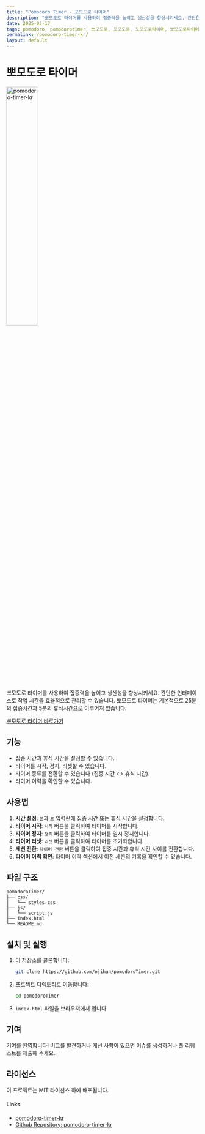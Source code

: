 ```yaml
---
title: "Pomodoro Timer - 포모도로 타이머"
description: "뽀모도로 타이머를 사용하여 집중력을 높이고 생산성을 향상시키세요. 간단한 인터페이스로 작업 시간을 효율적으로 관리할 수 있습니다. 뽀모도로 타이머는 기본적으로 25분의 집중시간과 5분의 휴식시간으로 이루어져 있습니다."
date: 2025-02-17
tags: pomodoro, pomodorotimer, 뽀모도로, 포모도로, 포모도로타이머, 뽀모도로타이머
permalink: /pomodoro-timer-kr/
layout: default
---
```


# 뽀모도로 타이머

<img src="{{site.assets}}{{ page.permalink }}thumnail.png" alt="pomodoro-timer-kr" width="40%">

뽀모도로 타이머를 사용하여 집중력을 높이고 생산성을 향상시키세요. 간단한 인터페이스로 작업 시간을 효율적으로 관리할 수 있습니다.
뽀모도로 타이머는 기본적으로 25분의 집중시간과 5분의 휴식시간으로 이루어져 있습니다.

[뽀모도로 타이머 바로가기](https://saramjh.github.io/pomodorotimerKR/)

## 기능

- 집중 시간과 휴식 시간을 설정할 수 있습니다.
- 타이머를 시작, 정지, 리셋할 수 있습니다.
- 타이머 종류를 전환할 수 있습니다 (집중 시간 ↔ 휴식 시간).
- 타이머 이력을 확인할 수 있습니다.

## 사용법

1. **시간 설정**: `분`과 `초` 입력란에 집중 시간 또는 휴식 시간을 설정합니다.
2. **타이머 시작**: `시작` 버튼을 클릭하여 타이머를 시작합니다.
3. **타이머 정지**: `정지` 버튼을 클릭하여 타이머를 일시 정지합니다.
4. **타이머 리셋**: `리셋` 버튼을 클릭하여 타이머를 초기화합니다.
5. **세션 전환**: `타이머 전환` 버튼을 클릭하여 집중 시간과 휴식 시간 사이를 전환합니다.
6. **타이머 이력 확인**: 타이머 이력 섹션에서 이전 세션의 기록을 확인할 수 있습니다.

## 파일 구조

```
pomodoroTimer/
├── css/
│   └── styles.css
├── js/
│   └── script.js
├── index.html
└── README.md
```

## 설치 및 실행

1. 이 저장소를 클론합니다:
   ```bash
   git clone https://github.com/ojihun/pomodoroTimer.git
   ```
2. 프로젝트 디렉토리로 이동합니다:
   ```bash
   cd pomodoroTimer
   ```
3. `index.html` 파일을 브라우저에서 엽니다.

## 기여

기여를 환영합니다! 버그를 발견하거나 개선 사항이 있으면 이슈를 생성하거나 풀 리퀘스트를 제출해 주세요.

## 라이선스

이 프로젝트는 MIT 라이선스 하에 배포됩니다.

#### Links

- [pomodoro-timer-kr](https://saramjh.github.io/pomodorotimerKR/)
- [Github Repository: pomodoro-timer-kr](https://github.com/saramjh/pomodorotimerKR/tree/main)
